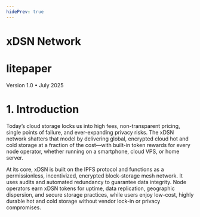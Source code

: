 ```yaml
---
hidePrev: true
---
```


# xDSN Network

# litepaper

Version 1.0 • July 2025

# 1. Introduction

Today’s cloud storage locks us into high fees, non-transparent pricing, single points of failure, and ever-expanding privacy risks. The xDSN network shatters that model by delivering global, encrypted cloud hot and cold storage at a fraction of the cost—with built-in token rewards for every node operator, whether running on a smartphone, cloud VPS, or home server.

At its core, xDSN is built on the IPFS protocol and functions as a permissionless, incentivized, encrypted block-storage mesh network. It uses audits and automated redundancy to guarantee data integrity. Node operators earn xDSN tokens for uptime, data replication, geographic dispersion, and secure storage practices, while users enjoy low-cost, highly durable hot and cold storage without vendor lock-in or privacy compromises.
